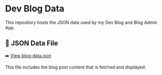 # Dev Blog Data

This repository hosts the JSON data used by my Dev Blog and Blog Admin App.

## 📂 JSON Data File

➡️ [View blog-data.json](https://saxonys.github.io/static-blog-content/blog-data.json)

This file includes the blog post content that is fetched and displayed.

